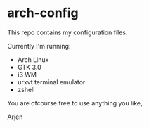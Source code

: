 
arch-config
===========

This repo contains my configuration files.

Currently I'm running:

+	Arch Linux
+	GTK 3.0
+	i3 WM
+	urxvt terminal emulator
+	zshell

You are ofcourse free to use anything you like,


Arjen
